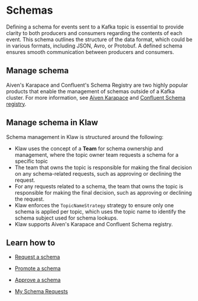 # Schemas

Defining a schema for events sent to a Kafka topic is essential to
provide clarity to both producers and consumers regarding the contents
of each event. This schema outlines the structure of the data format,
which could be in various formats, including JSON, Avro, or Protobuf. A
defined schema ensures smooth communication between producers and
consumers.


## Manage schema

Aiven's Karapace and Confluent's Schema Registry are two highly
popular products that enable the management of schemas outside of a
Kafka cluster. For more information, see [Aiven
Karapace](https://karapace.io) and [Confluent Schema
registry](https://docs.confluent.io/platform/current/schema-registry/index.html).

## Manage schema in Klaw

Schema management in Klaw is structured around the following:

-   Klaw uses the concept of a **Team** for schema ownership and
    management, where the topic owner team requests a schema for a
    specific topic
-   The team that owns the topic is responsible for making the final
    decision on any schema-related requests, such as approving or
    declining the request.
-   For any requests related to a schema, the team that owns the topic
    is responsible for making the final decision, such as approving or
    declining the request.
-   Klaw enforces the `TopicNameStrategy` strategy to ensure only one
    schema is applied per topic, which uses the topic name to identify
    the schema subject used for schema lookups.
-   Klaw supports Aiven's Karapace and Confluent Schema registry.

## Learn how to

- [Request a schema](Request-a-schema)

- [Promote a schema](Promote-a-schema)

- [Approve a schema](manage-schemas)

- [My Schema Requests](My-schema-requests)
